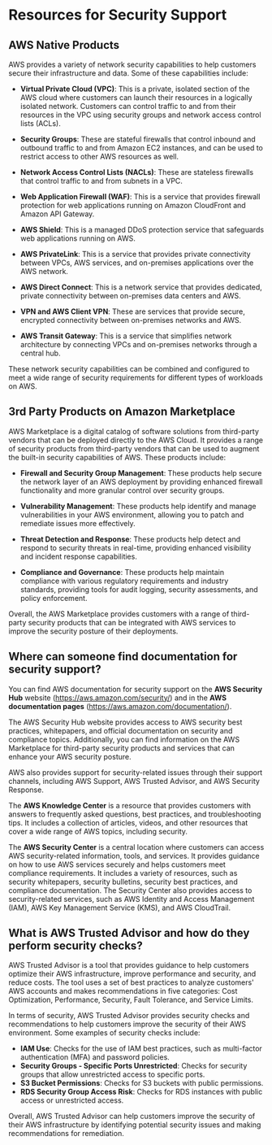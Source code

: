# Resources for Security Support

## AWS Native Products

AWS provides a variety of network security capabilities to help customers secure their infrastructure and data. Some of these capabilities include:

- **Virtual Private Cloud (VPC)**: This is a private, isolated section of the AWS cloud where customers can launch their resources in a logically isolated network. Customers can control traffic to and from their resources in the VPC using security groups and network access control lists (ACLs).

- **Security Groups**: These are stateful firewalls that control inbound and outbound traffic to and from Amazon EC2 instances, and can be used to restrict access to other AWS resources as well.

- **Network Access Control Lists (NACLs)**: These are stateless firewalls that control traffic to and from subnets in a VPC.

- **Web Application Firewall (WAF)**: This is a service that provides firewall protection for web applications running on Amazon CloudFront and Amazon API Gateway.

- **AWS Shield**: This is a managed DDoS protection service that safeguards web applications running on AWS.

- **AWS PrivateLink**: This is a service that provides private connectivity between VPCs, AWS services, and on-premises applications over the AWS network.

- **AWS Direct Connect**: This is a network service that provides dedicated, private connectivity between on-premises data centers and AWS.

- **VPN and AWS Client VPN**: These are services that provide secure, encrypted connectivity between on-premises networks and AWS.

- **AWS Transit Gateway**: This is a service that simplifies network architecture by connecting VPCs and on-premises networks through a central hub.

These network security capabilities can be combined and configured to meet a wide range of security requirements for different types of workloads on AWS.

## 3rd Party Products on Amazon Marketplace

AWS Marketplace is a digital catalog of software solutions from third-party vendors that can be deployed directly to the AWS Cloud. It provides a range of security products from third-party vendors that can be used to augment the built-in security capabilities of AWS. These products include:

- **Firewall and Security Group Management**: These products help secure the network layer of an AWS deployment by providing enhanced firewall functionality and more granular control over security groups.

- **Vulnerability Management**: These products help identify and manage vulnerabilities in your AWS environment, allowing you to patch and remediate issues more effectively.

- **Threat Detection and Response**: These products help detect and respond to security threats in real-time, providing enhanced visibility and incident response capabilities.

- **Compliance and Governance**: These products help maintain compliance with various regulatory requirements and industry standards, providing tools for audit logging, security assessments, and policy enforcement.

Overall, the AWS Marketplace provides customers with a range of third-party security products that can be integrated with AWS services to improve the security posture of their deployments.

## Where can someone find documentation for security support?

You can find AWS documentation for security support on the **AWS Security Hub** website (https://aws.amazon.com/security/) and in the **AWS documentation pages** (https://aws.amazon.com/documentation/). 

The AWS Security Hub website provides access to AWS security best practices, whitepapers, and official documentation on security and compliance topics. Additionally, you can find information on the AWS Marketplace for third-party security products and services that can enhance your AWS security posture. 

AWS also provides support for security-related issues through their support channels, including AWS Support, AWS Trusted Advisor, and AWS Security Response.

The **AWS Knowledge Center** is a resource that provides customers with answers to frequently asked questions, best practices, and troubleshooting tips. It includes a collection of articles, videos, and other resources that cover a wide range of AWS topics, including security.

The **AWS Security Center** is a central location where customers can access AWS security-related information, tools, and services. It provides guidance on how to use AWS services securely and helps customers meet compliance requirements. It includes a variety of resources, such as security whitepapers, security bulletins, security best practices, and compliance documentation. The Security Center also provides access to security-related services, such as AWS Identity and Access Management (IAM), AWS Key Management Service (KMS), and AWS CloudTrail.

## What is AWS Trusted Advisor and how do they perform security checks?

AWS Trusted Advisor is a tool that provides guidance to help customers optimize their AWS infrastructure, improve performance and security, and reduce costs. The tool uses a set of best practices to analyze customers' AWS accounts and makes recommendations in five categories: Cost Optimization, Performance, Security, Fault Tolerance, and Service Limits.

In terms of security, AWS Trusted Advisor provides security checks and recommendations to help customers improve the security of their AWS environment. Some examples of security checks include:

- **IAM Use**: Checks for the use of IAM best practices, such as multi-factor authentication (MFA) and password policies.
- **Security Groups - Specific Ports Unrestricted**: Checks for security groups that allow unrestricted access to specific ports.
- **S3 Bucket Permissions**: Checks for S3 buckets with public permissions.
- **RDS Security Group Access Risk**: Checks for RDS instances with public access or unrestricted access.

Overall, AWS Trusted Advisor can help customers improve the security of their AWS infrastructure by identifying potential security issues and making recommendations for remediation.